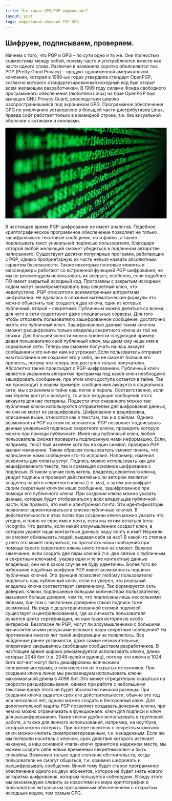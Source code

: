 ```yaml
---
title: Что такое GPG/PGP-шифрование?
layout: post
tags: шифрование общение PGP GPG
---
```

## Шифруем, подписываем, проверяем.

<b class="bukvica">Н</b>ачнем с того, что PGP и GPG – по сути одно и то же. Они полностью совместимы между собой, почему часто и употребляются вместе как части одного слова. Различия в названиях коротко объясняются так: PGP (Pretty Good Privacy) – продукт одноименной американской компании, которая в 1990-ых годах утвердила стандарт OpenPGP, согласно которого стандартизированный исходный код был открыт всем желающим разработчикам. В 1999 году силами Фонда свободного программного обеспечения (любители Linux) на базе OpenPGP был выпущен GNU Privacy Guard, впоследствии широко распространившийся под акронимом GPG. Программное обеспечение GPG по умолчанию установлено в большей части дистрибутивов Linux, правда софт работает только в командной строке, т.е. без визуальной оболочки с котиками и кнопками.

![encryption](/images/encryption.jpg)


В настоящее время PGP-шифрование не имеет аналогов. Подобное криптографическое программное обеспечение позволяет не только зашифровывать текстовые сообщения, но и файлы, а также подписывать текст уникальной подписью пользователя, благодаря которой любой желающий сможет убедиться в подлинном авторстве написанного.
Существуют десятки популярных программ, работающих с PGP, однако проприетарную их часть нельзя назвать абсолютным гарантом безопасности. Также некоторые почтовые клиенты и мессенджеры работают со встроенной функцией PGP-шифрования, но мы не рекомендуем использовать их всерьез, особенно, если подобное ПО имеет закрытый исходный код. Программы с закрытым исходным кодом могут скомпрометировать ваш секретный ключ, что недопустимо.
PGP относится к асимметричным алгоритмам шифрования. Не вдаваясь в сложные математические формулы это можно объяснить так: создается два ключа, один из которых публичный, второй – секретный. Публичным можно делиться со всеми, для чего в сети существуют даже специальные серверы. Для того чтобы отправить пользователю зашифрованное сообщение, достаточно иметь его публичный ключ. Зашифрованные данные таким ключом сможет расшифровать только владелец секретного ключа из той же связки. 
Для большей ясности можно привести следующий пример: давая пользователю свой публичный ключ, мы даем ему наше имя в социальной сети. Теперь мы сможем получать на наш аккаунт сообщения и это ничем нам не угрожает. Если пользователь отправит нам послание и не сохранит его у себя, он не сможет больше его прочесть, потому что теперь оно доступно только получателю. Абсолютно также происходит с PGP-шифрованием. Публичный ключ является указанием алгоритму программы под какой ключ необходимо зашифровать сообщение, при этом ключ доступа остается в тайне. Так же происходит в нашем примере: сообщив имя аккаунта в социальной сети, мы сохраняем в тайне наш логин и пароль. Соответственно, если мы теряем доступ к аккаунту, то и все входящие сообщения этого аккаунта для нас потеряны. Подвести итог сказанного можно так: публичные ключи используются отправителем для шифрования данных, но они не могут их расшифровать.
Шифрование и дешифровка, описанные выше, относятся как к текстам, так и к файлам. Однако возможности PGP на этом не кончаются. PGP позволяет подписывать данные уникальной подписью секретного ключа, проверить которую можно при помощи публичного. Имея наш публичный ключ, любой пользователь сможет проверить подписанную нами информацию. Если, например, текст был изменен хотя бы на один символ, проверка PGP выявит изменение. Таким образом пользователь сможет понять, что написанное нами сообщение кто-то исправил. Например, изменил реквизиты для оплаты услуг. Подпись можно использовать как для нешифрованного текста, так и совмещая основное шифрование с подписью. В таком случае получатель, владелец секретного ключа, увидит подпись и проверит действительно ли автором является владелец нашего секретного ключа (т.е. мы), а затем расшифрует своим секретным ключом наше сообщение, зашифрованное при помощи его публичного ключа.
При создании ключа можно указать данные, которые будут отображаться у всех владельцев публичной части. Как правило, это имя и электронная почта. Эти идентификаторы позволяют ориентироваться в списке публичных ключей. В действительности в этих полях при создании ключа можно указать что угодно, и точно не свое имя и почту, если мы хотим остаться terra incognito.
Что делать, если некий злоумышленник создаст ключ, в котором укажет наши контактные данные: нашу почту и имя? Неужели он сможет обманывать людей, выдавая себя за нас? В какой-то степени у него это может получиться, но прочитать наши сообщения при помощи своего секретного ключа никто точно не сможет. Важное замечание: если создать две пары ключей (т.е. две связки с публичным и секретным ключами), указав одни и те же контактные данные владельца, они ни в каком случае не буду идентичны.
Более того во избежание подобных конфузов PGP имеет возможность подписи публичных ключей. Эта функция позволяет любому пользователю подписать наш публичный ключ, если он уверен, что реальный владелец ключа соответствует заявленному. Так формируется сеть доверия. Ключи, подписанные большим количеством пользователей, вызывают больше доверия, чем те, что подписаны лишь несколькими людьми, при том с частичным доверием (такая подпись тоже возможна). На ряду с децентрализованной схемой подписей существует и централизованная, где за личность пользователя ручается центр сертификации, но нам такая история не особо интересна.
Безопасен ли PGP, могут ли злоумышленники с большими вычислительными ресурсами взломать наши секретные сообщения? На протяжении многих лет такой информации не появлялось. Все найденные ранее уязвимости, даже самые незначительные, оперативно закрывались свободным сообществом разработчиков. 
В настоящее время широко рекомендуется использовать ключи, длина которых 2048 бит (т.е. 2048 нулей и единиц), потому что ключи в 1024 бита вот-вот могут быть дешифрованы всяческими суперкомпьютерами, о чем известно из открытых источников. При создании ключа лично мы рекомендуем использовать ключи максимальной длины в 4096 бит. Это может отрицательно сказаться на скорости расшифровывания, однако при работе с небольшими текстами вроде этого не будет абсолютно никакой разницы.
При создании ключа задается срок его действительности, обычно это год или несколько лет, однако можно создать и бессрочный ключ. Для дополнительной защиты PGP позволяет создавать дочерние ключи, при чем их можно ограничивать в функционале: ключ для подписи и ключ для расшифровывания. Такие ключи удобно использовать в групповой работе, а также для личного использования, например, на ноутбуке, который можно потерять. При потере носителя с секретным ключом ключ можно считать скомпрометированным, т.е. ненадежным. Если же мы потеряли носитель с ключом, срок действия которого истекает накануне, а наш основной «папа-ключ» хранится в надежном месте, мы можем создать себе новый временный секретный ключ и быть спокойны.
Возможно только одно стечение обстоятельств, когда пользователи не смогут общаться, т.е. взаимно шифровать и расшифровывать сообщения. Виной тому будет старое программное обеспечение одного из двух абонентов, которое не будет знать нового алгоритма шифрования, которым пользуется собеседник. В виду этого мы рекомендуем следить за новостями из мира криптографии и пользоваться актуальным программным обеспечением с открытым исходным кодом, тем самым GPG. 

